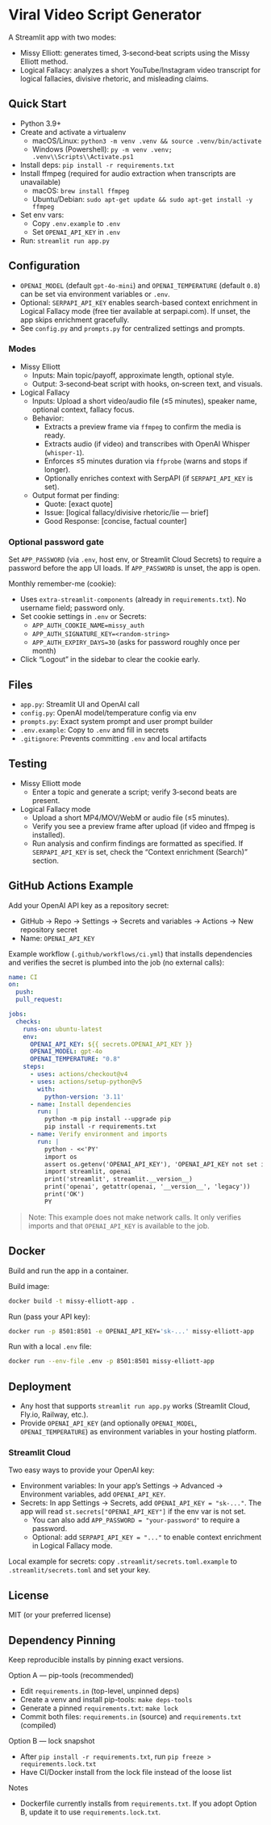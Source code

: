 # Viral Video Script Generator

A Streamlit app with two modes:
- Missy Elliott: generates timed, 3‑second‑beat scripts using the Missy Elliott method.
- Logical Fallacy: analyzes a short YouTube/Instagram video transcript for logical fallacies, divisive rhetoric, and misleading claims.

## Quick Start
- Python 3.9+
- Create and activate a virtualenv
  - macOS/Linux: `python3 -m venv .venv && source .venv/bin/activate`
  - Windows (Powershell): `py -m venv .venv; .venv\\Scripts\\Activate.ps1`
- Install deps: `pip install -r requirements.txt`
- Install ffmpeg (required for audio extraction when transcripts are unavailable)
  - macOS: `brew install ffmpeg`
  - Ubuntu/Debian: `sudo apt-get update && sudo apt-get install -y ffmpeg`
- Set env vars:
  - Copy `.env.example` to `.env`
  - Set `OPENAI_API_KEY` in `.env`
- Run: `streamlit run app.py`

## Configuration
- `OPENAI_MODEL` (default `gpt-4o-mini`) and `OPENAI_TEMPERATURE` (default `0.8`) can be set via environment variables or `.env`.
- Optional: `SERPAPI_API_KEY` enables search-based context enrichment in Logical Fallacy mode (free tier available at serpapi.com). If unset, the app skips enrichment gracefully.
- See `config.py` and `prompts.py` for centralized settings and prompts.

### Modes
- Missy Elliott
  - Inputs: Main topic/payoff, approximate length, optional style.
  - Output: 3‑second‑beat script with hooks, on‑screen text, and visuals.
- Logical Fallacy
  - Inputs: Upload a short video/audio file (≤5 minutes), speaker name, optional context, fallacy focus.
  - Behavior:
    - Extracts a preview frame via `ffmpeg` to confirm the media is ready.
    - Extracts audio (if video) and transcribes with OpenAI Whisper (`whisper-1`).
    - Enforces ≤5 minutes duration via `ffprobe` (warns and stops if longer).
    - Optionally enriches context with SerpAPI (if `SERPAPI_API_KEY` is set).
  - Output format per finding:
    - Quote: [exact quote]
    - Issue: [logical fallacy/divisive rhetoric/lie — brief]
    - Good Response: [concise, factual counter]

### Optional password gate
Set `APP_PASSWORD` (via `.env`, host env, or Streamlit Cloud Secrets) to require a password before the app UI loads. If `APP_PASSWORD` is unset, the app is open.

Monthly remember-me (cookie):
- Uses `extra-streamlit-components` (already in `requirements.txt`). No username field; password only.
- Set cookie settings in `.env` or Secrets:
  - `APP_AUTH_COOKIE_NAME=missy_auth`
  - `APP_AUTH_SIGNATURE_KEY=<random-string>`
  - `APP_AUTH_EXPIRY_DAYS=30` (asks for password roughly once per month)
- Click “Logout” in the sidebar to clear the cookie early.

## Files
- `app.py`: Streamlit UI and OpenAI call
- `config.py`: OpenAI model/temperature config via env
- `prompts.py`: Exact system prompt and user prompt builder
- `.env.example`: Copy to `.env` and fill in secrets
- `.gitignore`: Prevents committing `.env` and local artifacts

## Testing
- Missy Elliott mode
  - Enter a topic and generate a script; verify 3‑second beats are present.
- Logical Fallacy mode
  - Upload a short MP4/MOV/WebM or audio file (≤5 minutes).
  - Verify you see a preview frame after upload (if video and ffmpeg is installed).
  - Run analysis and confirm findings are formatted as specified. If `SERPAPI_API_KEY` is set, check the “Context enrichment (Search)” section.

## GitHub Actions Example
Add your OpenAI API key as a repository secret:
- GitHub → Repo → Settings → Secrets and variables → Actions → New repository secret
- Name: `OPENAI_API_KEY`

Example workflow (`.github/workflows/ci.yml`) that installs dependencies and verifies the secret is plumbed into the job (no external calls):

```yaml
name: CI
on:
  push:
  pull_request:

jobs:
  checks:
    runs-on: ubuntu-latest
    env:
      OPENAI_API_KEY: ${{ secrets.OPENAI_API_KEY }}
      OPENAI_MODEL: gpt-4o
      OPENAI_TEMPERATURE: "0.8"
    steps:
      - uses: actions/checkout@v4
      - uses: actions/setup-python@v5
        with:
          python-version: '3.11'
      - name: Install dependencies
        run: |
          python -m pip install --upgrade pip
          pip install -r requirements.txt
      - name: Verify environment and imports
        run: |
          python - <<'PY'
          import os
          assert os.getenv('OPENAI_API_KEY'), 'OPENAI_API_KEY not set in env'
          import streamlit, openai
          print('streamlit', streamlit.__version__)
          print('openai', getattr(openai, '__version__', 'legacy'))
          print('OK')
          PY
```

> Note: This example does not make network calls. It only verifies imports and that `OPENAI_API_KEY` is available to the job.

## Docker
Build and run the app in a container.

Build image:

```bash
docker build -t missy-elliott-app .
```

Run (pass your API key):

```bash
docker run -p 8501:8501 -e OPENAI_API_KEY='sk-...' missy-elliott-app
```

Run with a local `.env` file:

```bash
docker run --env-file .env -p 8501:8501 missy-elliott-app
```

## Deployment
- Any host that supports `streamlit run app.py` works (Streamlit Cloud, Fly.io, Railway, etc.).
- Provide `OPENAI_API_KEY` (and optionally `OPENAI_MODEL`, `OPENAI_TEMPERATURE`) as environment variables in your hosting platform.

### Streamlit Cloud
Two easy ways to provide your OpenAI key:
- Environment variables: In your app’s Settings → Advanced → Environment variables, add `OPENAI_API_KEY`.
- Secrets: In app Settings → Secrets, add `OPENAI_API_KEY = "sk-..."`. The app will read `st.secrets["OPENAI_API_KEY"]` if the env var is not set.
  - You can also add `APP_PASSWORD = "your-password"` to require a password.
  - Optional: add `SERPAPI_API_KEY = "..."` to enable context enrichment in Logical Fallacy mode.

Local example for secrets: copy `.streamlit/secrets.toml.example` to `.streamlit/secrets.toml` and set your key.

## License
MIT (or your preferred license)

## Dependency Pinning
Keep reproducible installs by pinning exact versions.

Option A — pip-tools (recommended)
- Edit `requirements.in` (top-level, unpinned deps)
- Create a venv and install pip-tools: `make deps-tools`
- Generate a pinned `requirements.txt`: `make lock`
- Commit both files: `requirements.in` (source) and `requirements.txt` (compiled)

Option B — lock snapshot
- After `pip install -r requirements.txt`, run `pip freeze > requirements.lock.txt`
- Have CI/Docker install from the lock file instead of the loose list

Notes
- Dockerfile currently installs from `requirements.txt`. If you adopt Option B, update it to use `requirements.lock.txt`.
